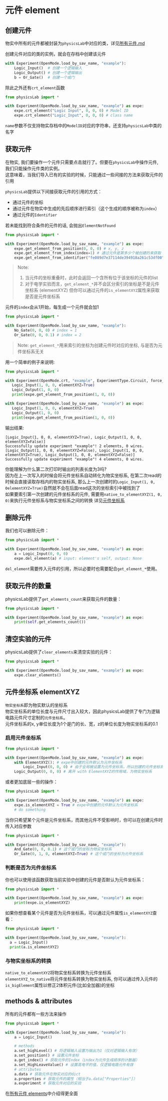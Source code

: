 # 元件 element

## 创建元件
物实中所有的元件都被封装为`physicsLab`中对应的类，详见[所有元件.md](elements.md)

创建元件对应的类的实例，就会在存档中创建该元件
```python
with Experiment(OpenMode.load_by_sav_name, "example"):
    Logic_Input()  # 创建一个逻辑输入
    Logic_Output() # 创建一个逻辑输出
    b = Or_Gate()  # 创建一个或门
```

除此之外还有`crt_element`函数
```python
from physicsLab import *

with Experiment(OpenMode.load_by_sav_name, "example") as expe:
    expe.crt_element("Logic Input", 0, 0, 0) # Model ID
    expe.crt_element("Logic_Input", 0, 0, 0) # class name
```
`name`参数不仅支持物实存档中的`ModelID`对应的字符串，还支持`physicsLab`中类的名字

## 获取元件
在物实, 我们要操作一个元件只需要点击就行了。但要在`physicsLab`中操作元件, 我们只能操作元件类的实例。  
这意味着，当我们导入已有的实验的时候，只能通过一些间接的方法来获取元件的引用

`physicsLab`提供以下间接获取元件的引用的方式：
* 通过元件的坐标
* 通过元件在物实中生成的先后顺序进行索引（这个生成的顺序被称为`index`）
* 通过元件的`Identifier`

若未能找到符合条件的元件的话, 会抛出`ElementNotFound`

```python
from physicsLab import *

with Experiment(OpenMode.load_by_sav_name, "example") as expe:
    expe.get_element_from_position(0, 0, 0) # x, y, z
    expe.get_element_from_index(index=1) # 通过元件是第多少个被创建的来获取
    expe.get_element_from_identifier("fe089d7e37114de394918a261c53df00") # 通过元件的Identifier来获取
```

> Note:
> 1.  当元件的坐标重叠时，此时会返回一个含所有位于该坐标的元件的list
> 2.  对于电学实验而言，`get_element_*`并不会区分索引的坐标是不是元件坐标系 (elementXYZ)
>     但你可以通过元件的`is_elementXYZ`属性来获取是否是元件坐标系

元件的`index`会从1开始，每生成一个元件就会加1
```Python
from physicsLab import *

with Experiment(OpenMode.load_by_sav_name, "example"):
    No_Gate(0, 0, 0) # index = 1
    Or_Gate(0, 0, 0.1) # index = 2
```

> Note: `get_element_*`用来索引的坐标为创建元件时对应的坐标, 与是否为元件坐标系无关

用一个简单的例子来说明:
```Python
from physicsLab import *

with Experiment(OpenMode.crt, "example", ExperimentType.Circuit, force_crt=True) as expe:
   Logic_Input(1, 0, 0, elementXYZ=True)
   Logic_Output(1, 0, 0)
   print(expe.get_element_from_position(1, 0, 0))

with Experiment(OpenMode.load_by_sav_name, "example") as expe:
   Logic_Input(1, 0, 0, elementXYZ=True)
   Logic_Output(1, 0, 0)
   print(expe.get_element_from_position(1, 0, 0))
```
输出结果:
```
[Logic_Input(1, 0, 0, elementXYZ=True), Logic_Output(1, 0, 0, elementXYZ=False)]
Successfully update experiment "example"! 2 elements, 0 wires.
[Logic_Output(1, 0, 0, elementXYZ=False), Logic_Input(1, 0, 0, elementXYZ=True), Logic_Output(1, 0, 0, elementXYZ=False)]
Successfully update experiment "example"! 4 elements, 0 wires.
```

你能理解为什么第二次打印时输出的列表长度为3吗?  
因为在上一次写入的时候会将元件坐标系自动转化为物实坐标系, 在第二次read的时候会直接读取存档内的物实坐标系, 那么上一次创建时的`Logic_Input(1, 0, 0elementXYZ=True)`自然就不会在后面read这次的坐标索引中被找到了  
如果要索引第一次创建的元件坐标系的元件, 需要用`native_to_elementXYZ(1, 0, 0)`来执行元件坐标系与物实坐标系之间的转换
详见[元件坐标系](#元件坐标系-elementXYZ)

## 删除元件
我们也可以删除元件：
```python
from physicsLab import *

with Experiment(OpenMode.load_by_sav_name, "example") as expe:
    a = Logic_Input(0, 0, 0)
    expe.del_element(a) # input: element's self, output: None
```
`del_element`需要传入元件的引用，所以必要时也需要配合`get_element_*`使用。

## 获取元件的数量

physicsLab提供了`get_elements_count`来获取元件的数量：

```python
from physicsLab import *

with Experiment(OpenMode.load_by_sav_name, "example") as expe:
    print(self.get_elements_count())
```

## 清空实验的元件

physicsLab提供了`clear_elements`来清空实验的元件：

```python
from physicsLab import *

with Experiment(OpenMode.load_by_sav_name, "example") as expe:
    expe.clear_elements()
```

## 元件坐标系 elementXYZ

`物实坐标系`即为物实默认的坐标系  
物实坐标系的单位长度与元件尺寸出入较大，因此physicsLab提供了专门为逻辑电路元件尺寸定制的`元件坐标系`。  
元件坐标系的x, y单位长度为1个是门的长、宽，z的单位长度为物实坐标系的0.1

### 启用元件坐标系

```Python
from physicsLab import *

with Experiment(OpenMode.load_by_sav_name, "example") as expe:
    with ElementXYZ(): # expe中创建的元件默认为元件坐标系
        Logic_Input(0, 0, 0) # 由于全局被设置为元件坐标系，所以创建的元件坐标系就是元件坐标系
    Logic_Output(0, 0, 0) # 离开 with ElementXYZ的作用域，为物实坐标系
```

或者更加底层一些的操作：
```Python
from physicsLab import *

with Experiment(OpenMode.load_by_sav_name, "example") as expe:
    expe.is_elementXYZ = True # expe中创建的元件默认为元件坐标系
    # do something
```

当你只希望某个元件是元件坐标系，而其他元件不受影响时，你可以在创建元件时传入对应参数
```Python
from physicsLab import *

with Experiment(OpenMode.load_by_sav_name, "example"):
    And_Gate(0, 0, 0.1) # 这个或门的坐标为物实坐标系
    Or_Gate(0, 1, 0, elementXYZ=True) # 这个或门的坐标为元件坐标系
```

### 判断是否为元件坐标系
你也可以使用该函数获取当前实验中创建的元件是否默认为元件坐标系：
```python
from physicsLab import *

with Experiment(OpenMode.load_by_sav_name, "example") as expe:
    print(expe.is_elementXYZ)
```

如果你想查看某个元件是否为元件坐标系，可以通过元件属性`is_elementXYZ`查看：
```Python
from physicsLab import *

with Experiment(OpenMode.load_by_sav_name, "example"):
  a = Logic_Input()
  print(a.is_elementXYZ)
```

### 与物实坐标系的转换
`native_to_elementXYZ`将物实坐标系转换为元件坐标系  
`elementXYZ_to_native`将元件坐标系转换为物实坐标系, 你可以通过传入元件的`is_bigElement`属性以修正2体积元件(比如全加器)的坐标

## methods & attributes
所有的元件都有一些方法来操作
```python
from physicsLab import *

with Experiment(OpenMode.load_by_sav_name, "example"):
    a = Logic_Input()

    # methods
    a.set_highLevel() # 将逻辑输入设置为输出为1（仅对逻辑输入有效）
    a.set_position() # 设置元件坐标
    a.get_index() # 获取元件的Index（index为元件生成顺序的计数器）
    a.set_HighLeaveValue() # 设置高电平的值，仅逻辑电路元件有效
    # attributes
    a.data # 获取元件在物实对应的dict
    a.properties # 获取元件的属性（相当于a.data["Properties"]）
    a.experiment # 获取元件对应的实验
```
在[所有元件 elements](elements.md)中介绍得更全面
